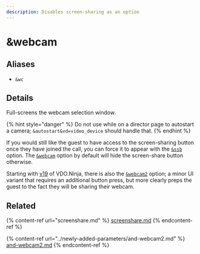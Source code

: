 ```yaml
---
description: Disables screen-sharing as an option
---
```


# \&webcam

## Aliases

* `&wc`

## Details

Full-screens the webcam selection window.

{% hint style="danger" %}
Do not use while on a director page to autostart a camera; `&autostart&vd=video_device` should handle that.
{% endhint %}

If you would still like the guest to have access to the screen-sharing button once they have joined the call, you can force it to appear with the [`&ssb`](ssb.md) option.  The [`&webcam`](and-webcam.md) option by default will hide the screen-share button otherwise.

Starting with [v19](../releases/v19/) of VDO.Ninja, there is also the [`&webcam2`](../newly-added-parameters/and-webcam2.md) option; a minor UI variant that requires an additional button press, but more clearly preps the guest to the fact they will be sharing their webcam.

## Related

{% content-ref url="screenshare.md" %}
[screenshare.md](screenshare.md)
{% endcontent-ref %}

{% content-ref url="../newly-added-parameters/and-webcam2.md" %}
[and-webcam2.md](../newly-added-parameters/and-webcam2.md)
{% endcontent-ref %}
